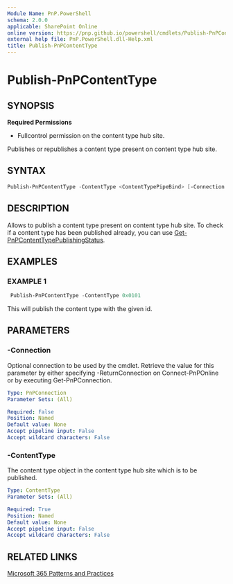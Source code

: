 ```yaml
---
Module Name: PnP.PowerShell
schema: 2.0.0
applicable: SharePoint Online
online version: https://pnp.github.io/powershell/cmdlets/Publish-PnPContentType.html
external help file: PnP.PowerShell.dll-Help.xml
title: Publish-PnPContentType
---
```

  
# Publish-PnPContentType

## SYNOPSIS

**Required Permissions**

  * Fullcontrol permission on the content type hub site.

Publishes or republishes a content type present on content type hub site.

## SYNTAX

```powershell
Publish-PnPContentType -ContentType <ContentTypePipeBind> [-Connection <PnPConnection>] 
```

## DESCRIPTION

Allows to publish a content type present on content type hub site. To check if a content type has been published already, you can use [Get-PnPContentTypePublishingStatus](Get-PnPContentTypePublishingStatus.md).

## EXAMPLES

### EXAMPLE 1
```powershell
 Publish-PnPContentType -ContentType 0x0101
```

This will publish the content type with the given id.
## PARAMETERS

### -Connection
Optional connection to be used by the cmdlet. Retrieve the value for this parameter by either specifying -ReturnConnection on Connect-PnPOnline or by executing Get-PnPConnection.

```yaml
Type: PnPConnection
Parameter Sets: (All)

Required: False
Position: Named
Default value: None
Accept pipeline input: False
Accept wildcard characters: False
```

### -ContentType
The content type object in the content type hub site which is to be published.

```yaml
Type: ContentType
Parameter Sets: (All)

Required: True
Position: Named
Default value: None
Accept pipeline input: False
Accept wildcard characters: False
```

## RELATED LINKS

[Microsoft 365 Patterns and Practices](https://aka.ms/m365pnp)
